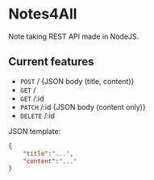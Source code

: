 # Notes4All

Note taking REST API made in NodeJS.

## Current features

- `POST` / {JSON body (title, content)}
- `GET` /
- `GET` /:id
- `PATCH` /:id {JSON body (content only)}
- `DELETE` /:id

JSON template:

```json
{
    "title":"...",
    "content":"..."
}
```
